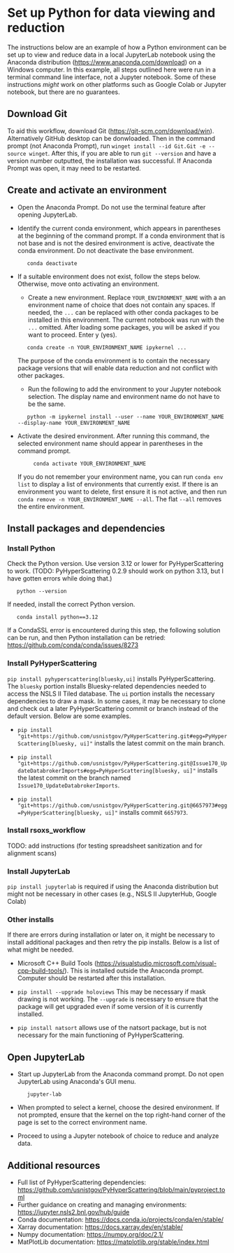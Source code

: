 # Set up Python for data viewing and reduction

The instructions below are an example of how a Python environment can be set up to view and reduce data in a local JupyterLab notebook using the Anaconda distribution (https://www.anaconda.com/download) on a Windows computer.  In this example, all steps outlined here were run in a terminal command line interface, not a Jupyter notebook.  Some of these instructions *might* work on other platforms such as Google Colab or Jupyter notebook, but there are no guarantees.


## Download Git

To aid this workflow, download Git (https://git-scm.com/download/win).  Alternatively GitHub desktop can be donwloaded.  Then in the command prompt (not Anaconda Prompt), run ``winget install --id Git.Git -e --source winget``.  After this, if you are able to run ``git --version`` and have a version number outputted, the installation was successful.  If Anaconda Prompt was open, it may need to be restarted.


## Create and activate an environment

- Open the Anaconda Prompt.  Do not use the terminal feature after opening JupyterLab.
  
- Identify the current conda environment, which appears in parentheses at the beginning of the command prompt. If a conda environment that is not base and is not the desired environment is active, deactivate the conda environment. Do not deactivate the base environment.

  ```
     conda deactivate
  ```

- If a suitable environment does not exist, follow the steps below.  Otherwise, move onto activating an environment.
    - Create a new environment.  Replace `YOUR_ENVIRONMENT_NAME` with a an environment name of choice that does not contain any spaces.  If needed, the `...` can be replaced with other conda packages to be installed in this environment.  The current notebook was run with the `...` omitted.  After loading some packages, you will be asked if you want to proceed.  Enter y (yes).
  
    ```  
       conda create -n YOUR_ENVIRONMENT_NAME ipykernel ...
    ```
    The purpose of the conda environment is to contain the necessary package versions that will enable data reduction and not conflict with other packages.
    - Run the following to add the environment to your Jupyter notebook selection.  The display name and environment name do not have to be the same.
  
    ```  
       python -m ipykernel install --user --name YOUR_ENVIRONMENT_NAME --display-name YOUR_ENVIRONMENT_NAME
    ```


- Activate the desired environment.  After running this command, the selected environment name should appear in parentheses in the command prompt.
  
  ```
       conda activate YOUR_ENVIRONMENT_NAME
  ```
  If you do not remember your environment name, you can run `conda env list` to display a list of environments that currently exist.  If there is an environment you want to delete, first ensure it is not active, and then run `conda remove -n YOUR_ENVIRONMENT_NAME --all`.  The flat `--all` removes the entire environment.


## Install packages and dependencies

### Install Python

Check the Python version.  Use version 3.12 or lower for PyHyperScattering to work. (TODO: PyHyperScattering 0.2.9 should work on python 3.13, but I have gotten errors while doing that.)

```  
   python --version
```
  
If needed, install the correct Python version.

```  
   conda install python==3.12
```
  
If a CondaSSL error is encountered during this step, the following solution can be run, and then Python installation can be retried: https://github.com/conda/conda/issues/8273

### Install PyHyperScattering

`pip install pyhyperscattering[bluesky,ui]` installs PyHyperScattering.  The `bluesky` portion installs Bluesky-related dependencies needed to access the NSLS II Tiled database. The `ui` portion installs the necessary dependencies to draw a mask.  In some cases, it may be necessary to clone and check out a later PyHyperScattering commit or branch instead of the default version. Below are some examples.

- `pip install "git+https://github.com/usnistgov/PyHyperScattering.git#egg=PyHyperScattering[bluesky, ui]"` installs the latest commit on the main branch.

- `pip install "git+https://github.com/usnistgov/PyHyperScattering.git@Issue170_UpdateDatabrokerImports#egg=PyHyperScattering[bluesky, ui]"` installs the latest commit on the branch named `Issue170_UpdateDatabrokerImports`.

- `pip install "git+https://github.com/usnistgov/PyHyperScattering.git@6657973#egg=PyHyperScattering[bluesky, ui]"` installs commit `6657973`.

### Install rsoxs_workflow

TODO: add instructions
(for testing spreadsheet sanitization and for alignment scans)

### Install JupyterLab

`pip install jupyterlab` is required if using the Anaconda distribution but might not be necessary in other cases (e.g., NSLS II JupyterHub, Google Colab)

### Other installs

If there are errors during installation or later on, it might be necessary to install additional packages and then retry the pip installs.  Below is a list of what might be needed.

- Microsoft C++ Build Tools (https://visualstudio.microsoft.com/visual-cpp-build-tools/).  This is installed outside the Anaconda prompt.  Computer should be restarted after this installation.

- `pip install --upgrade holoviews`  This may be necessary if mask drawing is not working.  The `--upgrade` is necessary to ensure that the package will get upgraded even if some version of it is currently installed.

- `pip install natsort` allows use of the natsort package, but is not necessary for the main functioning of PyHyperScattering.


Open JupyterLab
---------------

- Start up JupyterLab from the Anaconda command prompt.  Do not open JupyterLab using Anaconda's GUI menu.
  
  ```
     jupyter-lab
  ```
  
- When prompted to select a kernel, choose the desired environment.  If not prompted, ensure that the kernel on the top right-hand corner of the page is set to the correct environment name.

- Proceed to using a Jupyter notebook of choice to reduce and analyze data.


## Additional resources
- Full list of PyHyperScattering dependencies: https://github.com/usnistgov/PyHyperScattering/blob/main/pyproject.toml
- Further guidance on creating and managing environments: https://jupyter.nsls2.bnl.gov/hub/guide
- Conda documentation: https://docs.conda.io/projects/conda/en/stable/
- Xarray documentation: https://docs.xarray.dev/en/stable/
- Numpy documentation: https://numpy.org/doc/2.1/
- MatPlotLib documentation: https://matplotlib.org/stable/index.html

